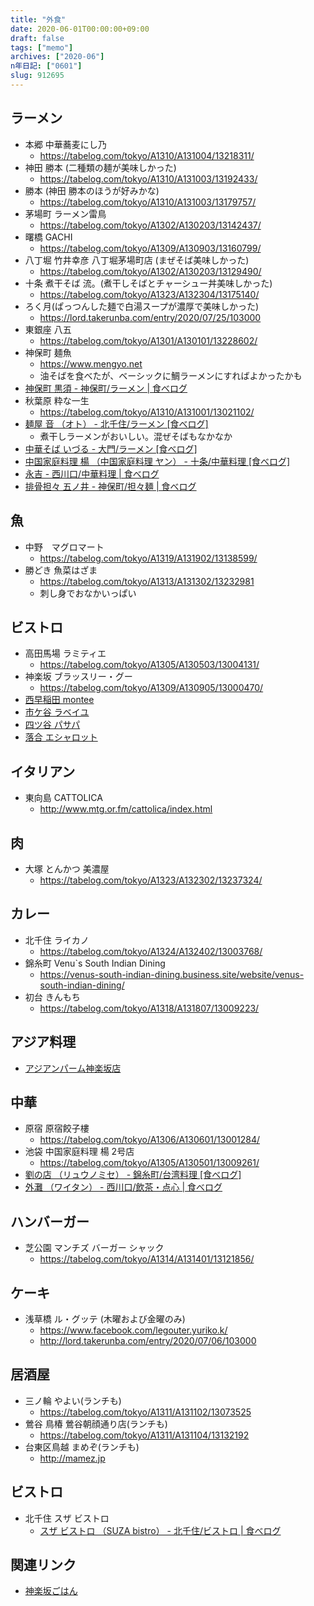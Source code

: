 ```yaml
---
title: "外食"
date: 2020-06-01T00:00:00+09:00
draft: false
tags: ["memo"]
archives: ["2020-06"]
n年日記: ["0601"]
slug: 912695
---
```

## ラーメン
- 本郷 中華蕎麦にし乃  
  - https://tabelog.com/tokyo/A1310/A131004/13218311/  
- 神田 勝本 (二種類の麺が美味しかった)  
  - https://tabelog.com/tokyo/A1310/A131003/13192433/  
- 勝本   (神田 勝本のほうが好みかな)  
  - https://tabelog.com/tokyo/A1310/A131003/13179757/
- 茅場町 ラーメン雷鳥  
  - https://tabelog.com/tokyo/A1302/A130203/13142437/
- 曙橋 GACHI  
  - https://tabelog.com/tokyo/A1309/A130903/13160799/
- 八丁堀 竹井幸彦 八丁堀茅場町店 (まぜそば美味しかった)  
  - https://tabelog.com/tokyo/A1302/A130203/13129490/
- 十条  煮干そば 流。(煮干しそばとチャーシュー丼美味しかった)  
  - https://tabelog.com/tokyo/A1323/A132304/13175140/
- ろく月(ぱっつんした麺で白湯スープが濃厚で美味しかった)  
  - https://lord.takerunba.com/entry/2020/07/25/103000  
- 東銀座 八五  
  - https://tabelog.com/tokyo/A1301/A130101/13228602/  
- 神保町 麺魚  
  - https://www.mengyo.net  
  - 油そばを食べたが、ベーシックに鯛ラーメンにすればよかったかも
- [神保町 黒須 - 神保町/ラーメン | 食べログ](https://tabelog.com/tokyo/A1310/A131003/13201888/)
- 秋葉原 粋な一生  
  - https://tabelog.com/tokyo/A1310/A131001/13021102/
- [麺屋 音 （オト） - 北千住/ラーメン [食べログ]](https://tabelog.com/tokyo/A1324/A132402/13161350/)
  - 煮干しラーメンがおいしい。混ぜそばもなかなか
- [中華そば いづる - 大門/ラーメン [食べログ]](https://tabelog.com/tokyo/A1314/A131401/13204179/)
- [中国家庭料理 楊 （中国家庭料理 ヤン） - 十条/中華料理 [食べログ]](https://tabelog.com/tokyo/A1323/A132304/13022461/)
- [永吉 - 西川口/中華料理 | 食べログ](https://tabelog.com/saitama/A1102/A110201/11033146/)
- [排骨担々 五ノ井 - 神保町/担々麺 | 食べログ](https://tabelog.com/tokyo/A1310/A131003/13225383/)
## 魚
- 中野　マグロマート  
  - https://tabelog.com/tokyo/A1319/A131902/13138599/
- 勝どき 魚菜はざま  
  - https://tabelog.com/tokyo/A1313/A131302/13232981
  - 刺し身でおなかいっぱい
## ビストロ
- 高田馬場 ラミティエ  
  - https://tabelog.com/tokyo/A1305/A130503/13004131/
- 神楽坂 ブラッスリー・グー  
  - https://tabelog.com/tokyo/A1309/A130905/13000470/
- [西早稲田 montee](http://montee-nishiwaseda.com/)
- [市ケ谷 ラベイユ](https://tabelog.com/tokyo/A1309/A130904/13021981/)
- [四ツ谷 パサパ](https://tabelog.com/tokyo/A1309/A130903/13000975/)
- [落合 エシャロット](https://tabelog.com/tokyo/A1321/A132101/13003857/)
## イタリアン
- 東向島 CATTOLICA  
  - http://www.mtg.or.fm/cattolica/index.html
## 肉
- 大塚 とんかつ 美濃屋  
  - https://tabelog.com/tokyo/A1323/A132302/13237324/
## カレー
- 北千住  ライカノ  
  - https://tabelog.com/tokyo/A1324/A132402/13003768/
- 錦糸町  Venu`s South Indian Dining  
  - https://venus-south-indian-dining.business.site/website/venus-south-indian-dining/
- 初台 きんもち  
  - https://tabelog.com/tokyo/A1318/A131807/13009223/
## アジア料理
- [アジアンパーム神楽坂店](https://www.asianpalm.net/asianpalm)
## 中華
- 原宿 原宿餃子樓  
  - https://tabelog.com/tokyo/A1306/A130601/13001284/
- 池袋 中国家庭料理 楊 2号店 
  - https://tabelog.com/tokyo/A1305/A130501/13009261/
- [劉の店 （リュウノミセ） - 錦糸町/台湾料理 [食べログ]](https://tabelog.com/tokyo/A1312/A131201/13022682/)
- [外灘 （ワイタン） - 西川口/飲茶・点心 | 食べログ](https://tabelog.com/saitama/A1102/A110201/11026262/)
## ハンバーガー
- 芝公園 マンチズ バーガー シャック  
  - https://tabelog.com/tokyo/A1314/A131401/13121856/
## ケーキ
- 浅草橋 ル・グッテ (木曜および金曜のみ)
  - https://www.facebook.com/legouter.yuriko.k/  
  - http://lord.takerunba.com/entry/2020/07/06/103000
## 居酒屋
- 三ノ輪 やよい(ランチも)  
  - https://tabelog.com/tokyo/A1311/A131102/13073525  
- 鶯谷 鳥椿 鶯谷朝顔通り店(ランチも) 
  - https://tabelog.com/tokyo/A1311/A131104/13132192
- 台東区鳥越 まめぞ(ランチも)  
  - http://mamez.jp  
## ビストロ
- 北千住 スザ ビストロ
  - [スザ ビストロ （SUZA bistro） - 北千住/ビストロ | 食べログ](https://tabelog.com/tokyo/A1324/A132402/13259952/)
## 関連リンク
- [神楽坂ごはん](https://kagurazakagohan.com)